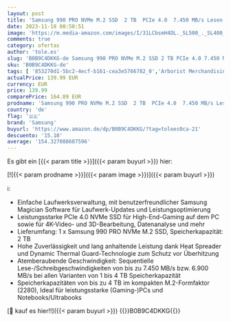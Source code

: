 ```yaml
---
layout: post
title: 'Samsung 990 PRO NVMe M.2 SSD  2 TB  PCIe 4.0  7.450 MB/s Lesen  6.900 MB/s Schreiben  Interne SSD  Interne SSD für Gaming und Videobearbeitung  Schwarz  MZ-V9P2T0BW'
date: 2023-11-18 08:50:51
image: 'https://m.media-amazon.com/images/I/31LCbsmH4DL._SL500_._SL400_.jpg'
comments: true
category: ofertas
author: 'tole.es'
slug: 'B0B9C4DKKG-de Samsung 990 PRO NVMe M.2 SSD 2 TB PCIe 4.0 7.450 MB/s...'
sku: 'B0B9C4DKKG-de'
tags: [ '853270d1-5bc2-4ecf-b161-cea3e5766782_0','Arborist Merchandising Root','Bereit für den Schulanfang','Best Selling','Computer & Zubehör','Custom Stores','Datenspeicher','Elektronik und Technik','Interne SSD','Interne Solid State Drives','Interne Speichermedien','Interner Speicher','Komponenten','PC gaming components','PC-Gaming','SSD gaming','Self Service','Special Features Stores','Stores','a4cbee59-f823-40fe-831a-7de64f655f6f_0','a4cbee59-f823-40fe-831a-7de64f655f6f_1301','a4cbee59-f823-40fe-831a-7de64f655f6f_4701','a4cbee59-f823-40fe-831a-7de64f655f6f_9701','e26659c6-d1cd-45cb-800b-2f9b432b8572_0','e26659c6-d1cd-45cb-800b-2f9b432b8572_5901','samsung','​Bücher','🇩🇪', ]
actualPrice: 139.99 EUR
currency: EUR
price: 139.99
comparePrice: 164.89 EUR
prodname: 'Samsung 990 PRO NVMe M.2 SSD  2 TB  PCIe 4.0  7.450 MB/s Lesen  6.900 MB/s Schreiben  Interne SSD  Interne SSD für Gaming und Videobearbeitung  Schwarz  MZ-V9P2T0BW'
country: 'de'
flag: '🇩🇪'
brand: 'Samsung'
buyurl: 'https://www.amazon.de/dp/B0B9C4DKKG/?tag=tolees0ca-21'
descuento: '15.10'
average: '154.327088607596'
---
```


Es gibt ein [{{< param title >}}]({{< param buyurl >}}) hier:

[![{{< param prodname >}}]({{< param image >}})]({{< param buyurl >}})

ℹ️:

- Einfache Laufwerksverwaltung, mit benutzerfreundlicher Samsung Magician Software für Laufwerk-Updates und Leistungsoptimierung
- Leistungsstarke PCIe 4.0 NVMe SSD für High-End-Gaming auf dem PC sowie für 4K-Video- und 3D-Bearbeitung, Datenanalyse und mehr
- Lieferumfang: 1 x Samsung 990 PRO NVMe M.2 SSD, Speicherkapazität: 2 TB
- Hohe Zuverlässigkeit und lang anhaltende Leistung dank Heat Spreader und Dynamic Thermal Guard-Technologie zum Schutz vor Überhitzung
- Atemberaubende Geschwindigkeit: Sequentielle Lese-/Schreibgeschwindigkeiten von bis zu 7.450 MB/s bzw. 6.900 MB/s bei allen Varianten von 1 bis 4 TB Speicherkapazität
- Speicherkapazitäten von bis zu 4 TB im kompakten M.2-Formfaktor (2280), Ideal für leistungsstarke (Gaming-)PCs und Notebooks/Ultrabooks

[🛒 kauf es hier!!]({{< param buyurl >}})
{{<world>}}B0B9C4DKKG{{</world>}}
